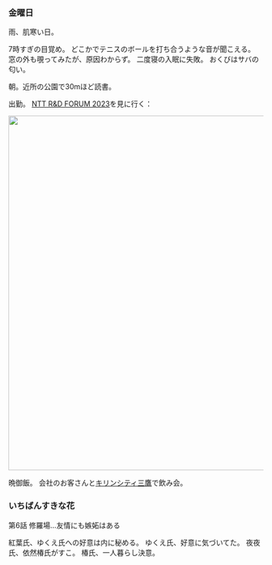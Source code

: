### 金曜日

雨、肌寒い日。

7時すぎの目覚め。
どこかでテニスのボールを打ち合うような音が聞こえる。
窓の外も覗ってみたが、原因わからず。
二度寝の入眠に失敗。
おくびはサバの匂い。

朝。近所の公園で30mほど読書。

出勤。
[NTT R&D FORUM 2023](https://www.rd.ntt/forum/2023/)を見に行く：

<img src="https://i.imgur.com/SLUcVcm.jpg" width="700">

晩御飯。
会社のお客さんと[キリンシティ三鷹](https://www.kirincity.co.jp/shop/mitaka.html)で飲み会。

### いちばんすきな花

第6話 修羅場…友情にも嫉妬はある

紅葉氏、ゆくえ氏への好意は内に秘める。
ゆくえ氏、好意に気づいてた。
夜夜氏、依然椿氏がすこ。
椿氏、一人暮らし決意。